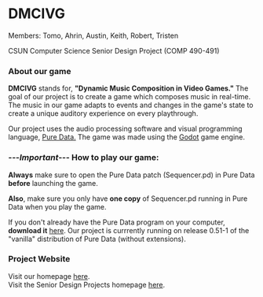 # DMCIVG
Members: Tomo, Ahrin, Austin, Keith, Robert, Tristen

CSUN Computer Science Senior Design Project (COMP 490-491)

### About our game 
**DMCIVG** stands for, **"Dynamic Music Composition in Video Games."** The goal of our project is to create a game which composes music in real-time. The music in our game adapts to events and changes in the game's state to create a unique auditory experience on every playthrough.  

Our project uses the audio processing software and visual programming language, [Pure Data.](https://en.wikipedia.org/wiki/Pure_Data) The game was made using the [Godot](https://godotengine.org) game engine.

### ---***Important***--- How to play our game:
**Always** make sure to open the Pure Data patch (Sequencer.pd) in Pure Data **before** launching the game. 

**Also**, make sure you only have **one copy** of Sequencer.pd running in Pure Data when you play the game.  

If you don't already have the Pure Data program on your computer, **download it** [here](https://puredata.info/downloads). Our project is currrently running on release 0.51-1 of the "vanilla" distribution of Pure Data (without extensions).  

### Project Website
Visit our homepage [here](https://www.sandbox.csun.edu/~tsk48664/app/).  
Visit the Senior Design Projects homepage [here](https://www.sandbox.csun.edu/~xjiang/SeniorDesign/).
